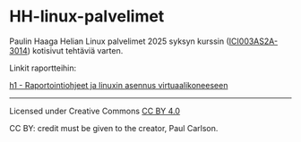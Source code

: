 # HH-linux-palvelimet

Paulin Haaga Helian Linux palvelimet 2025 syksyn kurssin ([ICI003AS2A-3014](https://terokarvinen.com/linux-palvelimet/)) kotisivut tehtäviä varten.

Linkit raportteihin:

[h1 - Raportointiohjeet ja linuxin asennus virtuaalikoneeseen](https://github.com/Phoolis/HH-linux-palvelimet/blob/main/h1.md)

----
Licensed under Creative Commons [CC BY 4.0](https://creativecommons.org/licenses/by/4.0/)

CC BY: credit must be given to the creator, Paul Carlson.
